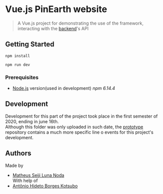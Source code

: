 # Vue.js PinEarth website
>A Vue.js project for demonstrating the use of the framework, interacting with the [backend](../backend)'s API

## Getting Started
```
npm install

npm run dev
```
### Prerequisites
- [Node.js](https://nodejs.org/en/) version(used in development) *npm 6.14.4*

## Development
Development for this part of the project took place in the first semester of 2020, ending in june 16th.<br>
Although this folder was only uploaded in such date, the [prototype](https://github.com/SeijiNoda/PP2-Project-Prototype) repository contains a much more specific line o events for this project's development.

## Authors
Made by
- [Matheus Seiji Luna Noda](https://github.com/SeijiNoda)<br>
With help of
- [Antônio Hideto Borges Kotsubo](https://github.com/antoniokot)

